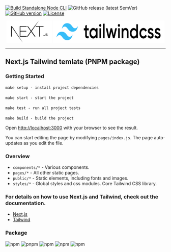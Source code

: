 [![Build Standalone Node CLI](https://github.com/serg-by/nexttailpnpm/actions/workflows/build.yml/badge.svg)](https://github.com/serg-by/nexttailpnpm/actions/workflows/build.yml)
![GitHub release (latest SemVer)](https://img.shields.io/github/v/release/serg-by/nexttailpnpm?color=brightgreen)
[![GitHub version](https://badge.fury.io/gh/serg-by%2Fnexttailpnpm.svg)](https://badge.fury.io/gh/serg-by%2Fnexttailpnpm)
[![License](https://img.shields.io/badge/License-MIT-brightgreen)](#license)

<div align="center">
  <picture>
    <source media="(prefers-color-scheme: dark)" srcset="./.github/workflows/nextjs-light.svg">
    <source media="(prefers-color-scheme: light)" srcset="./.github/workflows/nextjs-dark.svg">
    <img alt="Next.js" src="./.github/workflows/nextjs-dark.svg" width="143" height="70">
  </picture>
  <picture>
    <source media="(prefers-color-scheme: dark)" srcset="./.github/workflows/tailwind-light.svg">
    <source media="(prefers-color-scheme: light)" srcset="./.github/workflows/tailwind-dark.svg">
    <img alt="Tailwind CSS" src="./.github/workflows/tailwind-dark.svg" width="350" height="70">
  </picture>
</div>

------
## Next.js Tailwind temlate (PNPM package)

### Getting Started
```
make setup - install project dependencies

make start - start the project

make test - run all project tests

make build - build the project
```


Open [http://localhost:3000](http://localhost:3000) with your browser to see the result.

You can start editing the page by modifying `pages/index.js`. The page auto-updates as you edit the file.


### Overview

- `components/*` - Various components.
- `pages/*` - All other static pages.
- `public/*` - Static elements, including fonts and images.
- `styles/*` - Global styles and css modules. Core Tailwind CSS library.

### For details on how to use Next.js and Tailwind, check out the documentation.

- [Next.js](https://nextjs.org/)
- [Tailwind](https://tailwindcss.com/)

### Package
![npm](https://img.shields.io/npm/v/node?color=blue&label=node&style=for-the-badge)
![pnpm](https://img.shields.io/npm/v/pnpm?color=blue&label=pnpm&style=for-the-badge)
![npm](https://img.shields.io/npm/v/next?color=blue&label=next.js&style=for-the-badge)
![npm](https://img.shields.io/npm/v/tailwind?color=blue&label=tailwindss&style=for-the-badge)
![npm](https://img.shields.io/npm/v/react?color=blue&label=react&style=for-the-badge)
